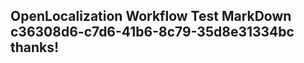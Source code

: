 <properties
ms.topic="hero-topic1"
ms.test1="hero-topic"
ms.test2="test"/>

## OpenLocalization Workflow Test MarkDown c36308d6-c7d6-41b6-8c79-35d8e31334bc thanks!
